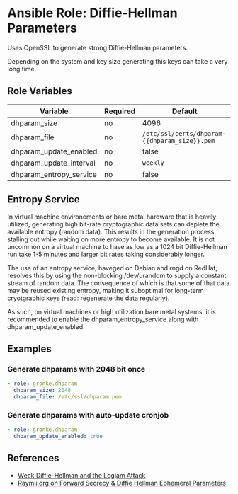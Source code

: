 Ansible Role: Diffie-Hellman Parameters
=======================================

Uses OpenSSL to generate strong Diffie-Hellman parameters.

Depending on the system and key size generating this keys can take a very long time.

Role Variables
--------------

| Variable                | Required | Default                                       |
| ----------------------- | -------- | --------------------------------------------- |
| dhparam_size            | no       | 4096                                          |
| dhparam_file            | no       | `/etc/ssl/certs/dhparam-{{dhparam_size}}.pem` |
| dhparam_update_enabled  | no       | false                                         |
| dhparam_update_interval | no       | `weekly`                                      |
| dhparam_entropy_service | no       | false                                         |

Entropy Service
---------------
In virtual machine environements or bare metal hardware that is heavily utilized, generating
high bit-rate cryptographic data sets can deplete the available entropy (random data). This
results in the generation process stalling out while waiting on more entropy to become
available. It is not uncommon on a virtual machine to have as low as a 1024 bit Diffie-Hellman
run take 1-5 minutes and larger bit rates taking considerably longer.

The use of an entropy service, haveged on Debian and rngd on RedHat, resolves this by using the
non-blocking /dev/urandom to supply a constant stream of random data. The consequence of which
is that some of that data may be reused existing entropy, making it suboptimal for long-term
cryotgraphic keys (read: regenerate the data regularly).

As such, on virtual machines or high utilization bare metal systems, it is recommended to enable
the dhparam_entropy_service along with dhparam_update_enabled.

Examples
--------

### Generate dhparams with 2048 bit once
```yaml
- role: gronke.dhparam
  dhparam_size: 2048
  dhparam_file: /etc/ssl/dhparam.pem
```

### Generate dhparams with auto-update cronjob
```yaml
- role: gronke.dhparam
  dhparam_update_enabled: true
```

References
----------

- [Weak Diffie-Hellman and the Logjam Attack](https://weakdh.org/)
- [Raymii.org on Forward Secrecy & Diffie Hellman Ephemeral Parameters](https://raymii.org/s/tutorials/Strong_SSL_Security_On_nginx.html#Forward_Secrecy_&_Diffie_Hellman_Ephemeral_Parameters)
